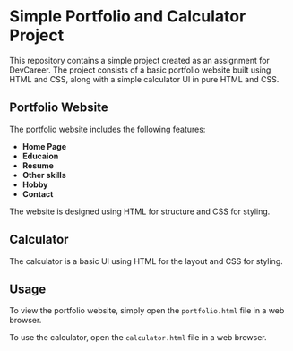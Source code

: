 # Simple Portfolio and Calculator Project

This repository contains a simple project created as an assignment for DevCareer. The project consists of a basic portfolio website built using HTML and CSS, along with a simple calculator UI in pure HTML and CSS.

## Portfolio Website

The portfolio website includes the following features:

- **Home Page** 
- **Educaion**
- **Resume** 
- **Other skills** 
- **Hobby** 
- **Contact** 

The website is designed using HTML for structure and CSS for styling.

## Calculator

The calculator is a basic UI using HTML for the layout and CSS for styling.

## Usage

To view the portfolio website, simply open the `portfolio.html` file in a web browser.

To use the calculator, open the `calculator.html` file in a web browser.

